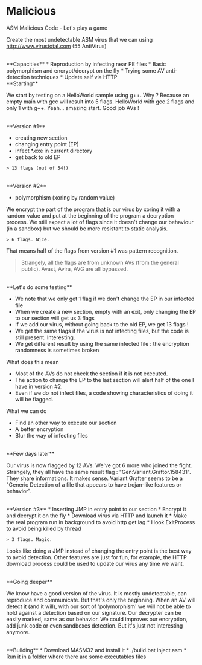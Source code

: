 Malicious
=========

ASM Malicious Code - Let's play a game

Create the most undetectable ASM virus that we can using http://www.virustotal.com (55 AntiVirus)

<br>
**Capacities**
* Reproduction by infecting near PE files
* Basic polymorphism and encrypt/decrypt on the fly
* Trying some AV anti-detection techniques
* Update self via HTTP

<br>
**Starting**

We start by testing on a HelloWorld sample using g++. Why ? Because an empty main with gcc will result into 5 flags. HelloWorld with gcc 2 flags and only 1 with g++. Yeah... amazing start. Good job AVs !

<br>
**Version #1**

* creating new section
* changing entry point (EP)
* infect \*.exe in current directory
* get back to old EP

`> 13 flags (out of 54!)`

<br>
**Version #2**

* polymorphism (xoring by random value)

We encrypt the part of the program that is our virus by xoring it with a random value and put at the beginning of the program a decryption process. We still expect a lot of flags since it doesn't change our behaviour (in a sandbox) but we should be more resistant to static analysis.

`> 6 flags. Nice.`

That means half of the flags from version #1 was pattern recognition.
> Strangely, all the flags are from unknown AVs (from the general public). Avast, Avira, AVG are all bypassed.

<br>
**Let's do some testing**

* We note that we only get 1 flag if we don't change the EP in our infected file
* When we create a new section, empty with an exit, only changing the EP to our section
will get us 3 flags
* If we add our virus, without going back to the old EP, we get 13 flags !
* We get the same flags if the virus is not infecting files, but the code is still present. Interesting.
* We get different result by using the same infected file : the encryption randomness is sometimes broken

What does this mean
* Most of the AVs do not check the section if it is not executed.
* The action to change the EP to the last section will alert half of the one I have in version #2.
* Even if we do not infect files, a code showing characteristics of doing it will be flagged.

What we can do
* Find an other way to execute our section
* A better encryption
* Blur the way of infecting files

<br>
**Few days later**

Our virus is now flagged by 12 AVs. We've got 6 more who joined the fight. Strangely, 
they all have the same result flag : "Gen:Variant.Graftor.158431". They share informations. 
It makes sense. Variant Grafter seems to be a "Generic Detection of a file that appears to have trojan-like features or behavior".

<br>
**Version #3**
* Inserting JMP in entry point to our section
* Encrypt it and decrypt it on the fly
* Download virus via HTTP and launch it
* Make the real program run in background to avoid http get lag
* Hook ExitProcess to avoid being killed by thread

`> 3 flags. Magic.`

Looks like doing a JMP instead of changing the entry point is the best way to avoid detection. Other features are just for fun, for example, the HTTP download process could be used to update our virus any time we want.

<br>
**Going deeper**

We know have a good version of the virus. It is mostly undetectable, can reproduce and communicate.
But that's only the beginning. When an AV will detect it (and it will), with our sort of 'polymorphism' we will not be able to hold against a detection based on our signature. Our decrypter can be easily marked, same as our behavior. We could improves our encryption, add junk code or even sandboxes detection. But it's just not interesting anymore.

<br>
**Building**
* Download MASM32 and install it
* ./build.bat inject.asm
* Run it in a folder where there are some executables files
